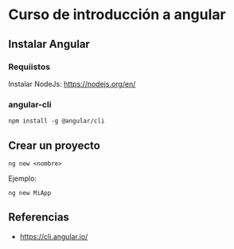 # Curso de introducción a angular
## Instalar Angular
### Requiistos
Instalar NodeJs: https://nodejs.org/en/
### angular-cli
```shell
npm install -g @angular/cli
```
## Crear un proyecto
```shell
ng new <nombre>
```
Ejemplo:
```shell
ng new MiApp
```
## Referencias
- https://cli.angular.io/